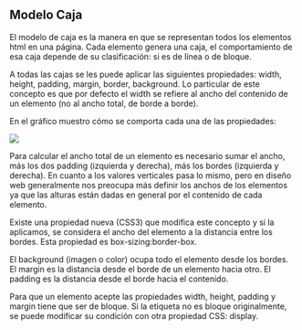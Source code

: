 ## **Modelo Caja**

El modelo de caja es la manera en que se representan todos los elementos html en una página. Cada elemento genera una caja, el comportamiento de esa caja depende de su clasificación: si es de línea o de bloque.

A todas las cajas se les puede aplicar las siguientes propiedades: width, height, padding, margin, border, background. Lo particular de este concepto es que por defecto el width se refiere al ancho del contenido de un elemento (no al ancho total, de borde a borde). 

En el gráfico muestro cómo se comporta cada una de las propiedades:

<img src="https://www.laurachuburu.com.ar/img/tutoriales/css/modelo-de-caja.png">



Para calcular el ancho total de un elemento es necesario sumar el ancho, más los dos padding (izquierda y derecha), más los bordes  (izquierda y derecha). En cuanto a los valores verticales pasa lo mismo, pero en diseño web generalmente nos preocupa más definir los anchos de los elementos ya que las alturas están dadas en general por el contenido de cada elemento.

Existe una propiedad nueva (CSS3) que modifica este concepto y si la aplicamos, se considera el ancho del elemento a la distancia entre los bordes. Esta propiedad es box-sizing:border-box.

El background (imagen o color) ocupa todo el elemento desde los bordes.
El margin es la distancia desde el borde de un elemento hacia otro.
El padding es la distancia desde el borde hacia el contenido.

Para que un elemento acepte las propiedades width, height, padding y margin tiene que ser de bloque. Si la etiqueta no es bloque originalmente, se puede modificar su condición con otra propiedad CSS: display.

